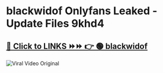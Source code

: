 
 # blackwidof Onlyfans Leaked - Update Files 9khd4

## <h2><a href="https://clipsfans.com/blackwidof&ref=git">🔗 Click to LINKS ⏩⏩ 👉 🟢 blackwidof </a></h2>

<a href="https://clipsfans.com/blackwidof&ref=git" rel="nofollow" data-target="animated-image.originalLink"><img src="https://i.ibb.co.com/xMMVF88/686577567.gif" alt="Viral Video Original" style="max-width: 100%; display: inline-block;" data-target="animated-image.originalImage"></a>

